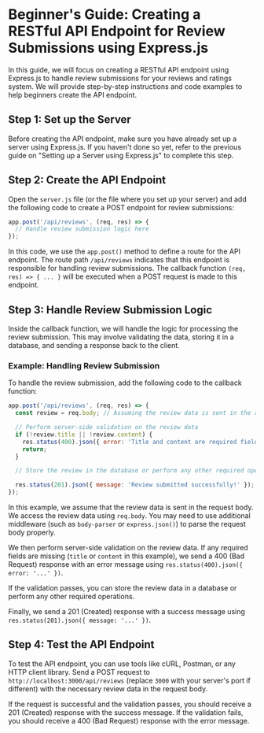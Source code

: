 # Beginner's Guide: Creating a RESTful API Endpoint for Review Submissions using Express.js

In this guide, we will focus on creating a RESTful API endpoint using Express.js to handle review submissions for your reviews and ratings system. We will provide step-by-step instructions and code examples to help beginners create the API endpoint.

## Step 1: Set up the Server

Before creating the API endpoint, make sure you have already set up a server using Express.js. If you haven't done so yet, refer to the previous guide on "Setting up a Server using Express.js" to complete this step.

## Step 2: Create the API Endpoint

Open the `server.js` file (or the file where you set up your server) and add the following code to create a POST endpoint for review submissions:

```javascript
app.post('/api/reviews', (req, res) => {
  // Handle review submission logic here
});
```

In this code, we use the `app.post()` method to define a route for the API endpoint. The route path `/api/reviews` indicates that this endpoint is responsible for handling review submissions. The callback function `(req, res) => { ... }` will be executed when a POST request is made to this endpoint.

## Step 3: Handle Review Submission Logic

Inside the callback function, we will handle the logic for processing the review submission. This may involve validating the data, storing it in a database, and sending a response back to the client.

### Example: Handling Review Submission

To handle the review submission, add the following code to the callback function:

```javascript
app.post('/api/reviews', (req, res) => {
  const review = req.body; // Assuming the review data is sent in the request body

  // Perform server-side validation on the review data
  if (!review.title || !review.content) {
    res.status(400).json({ error: 'Title and content are required fields.' });
    return;
  }

  // Store the review in the database or perform any other required operations

  res.status(201).json({ message: 'Review submitted successfully!' });
});
```

In this example, we assume that the review data is sent in the request body. We access the review data using `req.body`. You may need to use additional middleware (such as `body-parser` or `express.json()`) to parse the request body properly.

We then perform server-side validation on the review data. If any required fields are missing (`title` or `content` in this example), we send a 400 (Bad Request) response with an error message using `res.status(400).json({ error: '...' })`.

If the validation passes, you can store the review data in a database or perform any other required operations.

Finally, we send a 201 (Created) response with a success message using `res.status(201).json({ message: '...' })`.

## Step 4: Test the API Endpoint

To test the API endpoint, you can use tools like cURL, Postman, or any HTTP client library. Send a POST request to `http://localhost:3000/api/reviews` (replace `3000` with your server's port if different) with the necessary review data in the request body.

If the request is successful and the validation passes, you should receive a 201 (Created) response with the success message. If the validation fails, you should receive a 400 (Bad Request) response with the error message.

